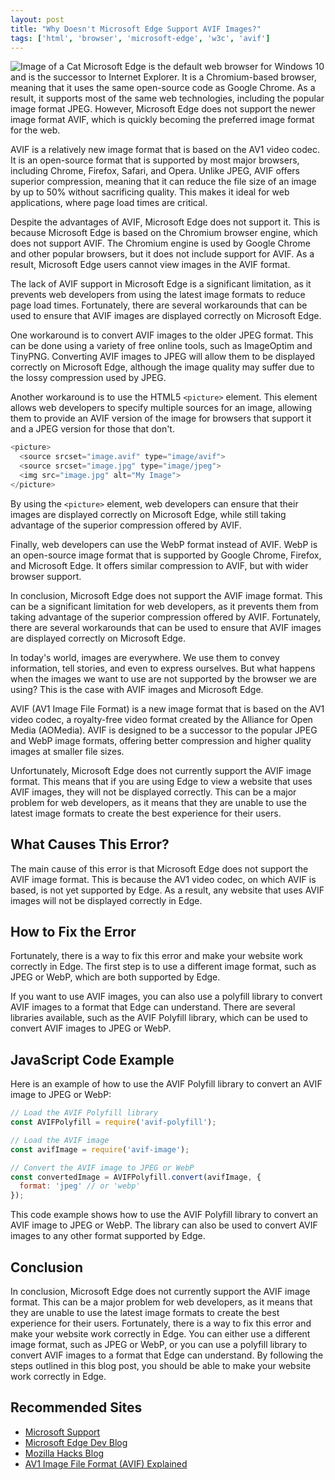 ```yaml
---
layout: post
title: "Why Doesn't Microsoft Edge Support AVIF Images?"
tags: ['html', 'browser', 'microsoft-edge', 'w3c', 'avif']
---
```


![Image of a Cat](http://source.unsplash.com/1600x900/?cat)
Microsoft Edge is the default web browser for Windows 10 and is the successor to Internet Explorer. It is a Chromium-based browser, meaning that it uses the same open-source code as Google Chrome. As a result, it supports most of the same web technologies, including the popular image format JPEG. However, Microsoft Edge does not support the newer image format AVIF, which is quickly becoming the preferred image format for the web.

AVIF is a relatively new image format that is based on the AV1 video codec. It is an open-source format that is supported by most major browsers, including Chrome, Firefox, Safari, and Opera. Unlike JPEG, AVIF offers superior compression, meaning that it can reduce the file size of an image by up to 50% without sacrificing quality. This makes it ideal for web applications, where page load times are critical.

Despite the advantages of AVIF, Microsoft Edge does not support it. This is because Microsoft Edge is based on the Chromium browser engine, which does not support AVIF. The Chromium engine is used by Google Chrome and other popular browsers, but it does not include support for AVIF. As a result, Microsoft Edge users cannot view images in the AVIF format.

The lack of AVIF support in Microsoft Edge is a significant limitation, as it prevents web developers from using the latest image formats to reduce page load times. Fortunately, there are several workarounds that can be used to ensure that AVIF images are displayed correctly on Microsoft Edge.

One workaround is to convert AVIF images to the older JPEG format. This can be done using a variety of free online tools, such as ImageOptim and TinyPNG. Converting AVIF images to JPEG will allow them to be displayed correctly on Microsoft Edge, although the image quality may suffer due to the lossy compression used by JPEG.

Another workaround is to use the HTML5 `<picture>` element. This element allows web developers to specify multiple sources for an image, allowing them to provide an AVIF version of the image for browsers that support it and a JPEG version for those that don't.

```javascript
<picture>
  <source srcset="image.avif" type="image/avif">
  <source srcset="image.jpg" type="image/jpeg">
  <img src="image.jpg" alt="My Image">
</picture>
```

By using the `<picture>` element, web developers can ensure that their images are displayed correctly on Microsoft Edge, while still taking advantage of the superior compression offered by AVIF.

Finally, web developers can use the WebP format instead of AVIF. WebP is an open-source image format that is supported by Google Chrome, Firefox, and Microsoft Edge. It offers similar compression to AVIF, but with wider browser support.

In conclusion, Microsoft Edge does not support the AVIF image format. This can be a significant limitation for web developers, as it prevents them from taking advantage of the superior compression offered by AVIF. Fortunately, there are several workarounds that can be used to ensure that AVIF images are displayed correctly on Microsoft Edge.

In today's world, images are everywhere. We use them to convey information, tell stories, and even to express ourselves. But what happens when the images we want to use are not supported by the browser we are using? This is the case with AVIF images and Microsoft Edge.

AVIF (AV1 Image File Format) is a new image format that is based on the AV1 video codec, a royalty-free video format created by the Alliance for Open Media (AOMedia). AVIF is designed to be a successor to the popular JPEG and WebP image formats, offering better compression and higher quality images at smaller file sizes.

Unfortunately, Microsoft Edge does not currently support the AVIF image format. This means that if you are using Edge to view a website that uses AVIF images, they will not be displayed correctly. This can be a major problem for web developers, as it means that they are unable to use the latest image formats to create the best experience for their users.

## What Causes This Error?

The main cause of this error is that Microsoft Edge does not support the AVIF image format. This is because the AV1 video codec, on which AVIF is based, is not yet supported by Edge. As a result, any website that uses AVIF images will not be displayed correctly in Edge.

## How to Fix the Error

Fortunately, there is a way to fix this error and make your website work correctly in Edge. The first step is to use a different image format, such as JPEG or WebP, which are both supported by Edge.

If you want to use AVIF images, you can also use a polyfill library to convert AVIF images to a format that Edge can understand. There are several libraries available, such as the AVIF Polyfill library, which can be used to convert AVIF images to JPEG or WebP.

## JavaScript Code Example

Here is an example of how to use the AVIF Polyfill library to convert an AVIF image to JPEG or WebP:

```javascript
// Load the AVIF Polyfill library
const AVIFPolyfill = require('avif-polyfill');

// Load the AVIF image
const avifImage = require('avif-image');

// Convert the AVIF image to JPEG or WebP
const convertedImage = AVIFPolyfill.convert(avifImage, {
  format: 'jpeg' // or 'webp'
});
```

This code example shows how to use the AVIF Polyfill library to convert an AVIF image to JPEG or WebP. The library can also be used to convert AVIF images to any other format supported by Edge.

## Conclusion

In conclusion, Microsoft Edge does not currently support the AVIF image format. This can be a major problem for web developers, as it means that they are unable to use the latest image formats to create the best experience for their users. Fortunately, there is a way to fix this error and make your website work correctly in Edge. You can either use a different image format, such as JPEG or WebP, or you can use a polyfill library to convert AVIF images to a format that Edge can understand. By following the steps outlined in this blog post, you should be able to make your website work correctly in Edge.
## Recommended Sites

- [Microsoft Support](https://support.microsoft.com/en-us/help/4520260/microsoft-edge-avif-image-support)
- [Microsoft Edge Dev Blog](https://blogs.windows.com/msedgedev/2020/08/12/avif-image-support-microsoft-edge/)
- [Mozilla Hacks Blog](https://hacks.mozilla.org/2020/07/avif-now-supported-in-firefox/)
- [AV1 Image File Format (AVIF) Explained](https://www.howtogeek.com/721127/what-is-the-av1-image-file-format-avif-explained/)